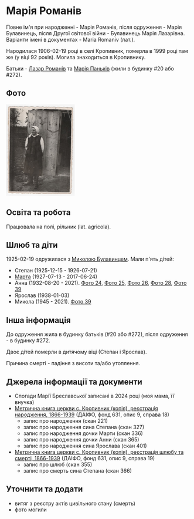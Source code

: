 # Марія Романів #

Повне ім'я при народженні - Марія Романів, після одруження - Марія Булавинець, після Другої світової війни - Булавинець Марія Лазарівна. Варіанти імені в документах - Maria Romaniv (лат.).

Народилася 1906-02-19 році в селі Кропивник, померла в 1999 році там же (у віці 92 років). Могила знаходиться в Кропивнику.

Батьки - [Лазар Романів](Лазар%20Романів.md) та [Марія Паньків](Марія%20Паньків.md) (жили в будинку #20 або #272).

## Фото ##

[<img src="../photos/photo_020_75.jpg" height=250 />](../photos/photo_020.md)

## Освіта та робота ##

Працювала на полі, рільник (lat. agricola).

## Шлюб та діти ##

1925-02-19 одружилася з [Миколою Булавинцем](Микола%20Булавинець.md). Мали п'ять дітей:

- Степан (1925-12-15 - 1926-07-21)
- [Марта](Марта%20Булавинець.md) (1927-07-13 - 2017-06-24)
- Анна (1932-08-20 - 2021). [Фото 24](../photos/photo_024.md), [Фото 25](../photos/photo_025.md), [Фото 26](../photos/photo_026.md), [Фото 28](../photos/photo_028.md), [Фото 39](../photos/photo_039.md)
- Ярослав (1938-01-03)
- Микола (1945 - 2021). [Фото 39](../photos/photo_039.md)

## Інша інформація ##

До одруження жила в будинку батьків (#20 або #272), після одруження - в будинку #272.

Двоє дітей померли в дитячому віці (Степан і Ярослав).

Причина смерті - падіння з висоти та/або утоплення.

## Джерела інформації та документи ##

- Спогади Марії Бреславської записані в 2024 році (моя мама, її внучка)
- [Метрична книга церкви c. Кропивник (копія), реєстрація народження, 1866-1939](https://drive.google.com/drive/folders/18U3PZbOdTgMM1U5Iw7UTo_8A_ZYruVRu) (ДАІФО, фонд 631, опис 9, справа 18)
  - запис про народження (скан 221)
  - запис про народження сина Степана (скан 327)
  - запис про народження дочки Марти (скан 336)
  - запис про народження дочки Анни (скан 365)
  - запис про народження сина Ярослава (скан 401)
- [Метрична книга церкви c. Кропивник (копія), реєстрація шлюбу та смерті, 1866-1939](https://drive.google.com/drive/folders/1ZtwtLB6Q08sQZLRjRFx5xmgFab1oSc5z) (ДАІФО, фонд 631, опис 9, справа 19)
  - запис про шлюб (скан 355)
  - запис про смерть сина Степана (скан 366)

## Уточнити та додати ##

- витяг з реєстру актів цивільного стану (смерть)
- фото могили
